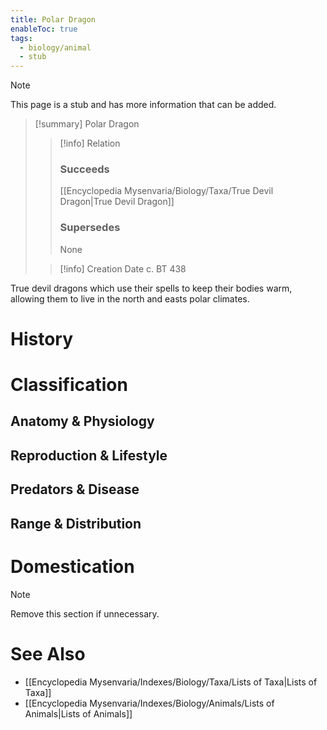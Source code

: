 ```yaml
---
title: Polar Dragon
enableToc: true
tags:
  - biology/animal
  - stub
---
```


> [!note]
> This page is a stub and has more information that can be added.

> [!summary] Polar Dragon
> > [!info] Relation
> > ### Succeeds
> > [[Encyclopedia Mysenvaria/Biology/Taxa/True Devil Dragon|True Devil Dragon]]
> > ### Supersedes
> > None
>
> > [!info] Creation Date
> > c. BT 438

True devil dragons which use their spells to keep their bodies warm, allowing them to live in the north and easts polar climates.
# History

# Classification
## Anatomy & Physiology

## Reproduction & Lifestyle

## Predators & Disease

## Range & Distribution

# Domestication

> [!note]
> Remove this section if unnecessary.
# See Also
- [[Encyclopedia Mysenvaria/Indexes/Biology/Taxa/Lists of Taxa|Lists of Taxa]]
- [[Encyclopedia Mysenvaria/Indexes/Biology/Animals/Lists of Animals|Lists of Animals]]